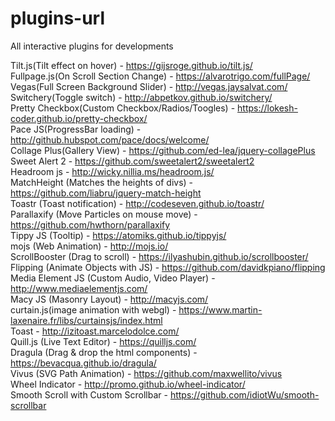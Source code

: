 # plugins-url
All interactive plugins for developments

Tilt.js(Tilt effect on hover) - https://gijsroge.github.io/tilt.js/ <br />
Fullpage.js(On Scroll Section Change) - https://alvarotrigo.com/fullPage/ <br />
Vegas(Full Screen Background Slider) - http://vegas.jaysalvat.com/ <br />
Switchery(Toggle switch) - http://abpetkov.github.io/switchery/ <br />
Pretty Checkbox(Custom Checkbox/Radios/Toogles) - https://lokesh-coder.github.io/pretty-checkbox/ <br />
Pace JS(ProgressBar loading) - http://github.hubspot.com/pace/docs/welcome/ <br />
Collage Plus(Gallery View) - https://github.com/ed-lea/jquery-collagePlus <br />
Sweet Alert 2 - https://github.com/sweetalert2/sweetalert2 <br />
Headroom js - http://wicky.nillia.ms/headroom.js/ <br />
MatchHeight (Matches the heights of divs) - https://github.com/liabru/jquery-match-height <br />
Toastr (Toast notification) - http://codeseven.github.io/toastr/ <br />
Parallaxify (Move Particles on mouse move) - https://github.com/hwthorn/parallaxify <br />
Tippy JS (Tooltip) - https://atomiks.github.io/tippyjs/ <br />
mojs (Web Animation) - http://mojs.io/ <br />
ScrollBooster (Drag to scroll) - https://ilyashubin.github.io/scrollbooster/ <br>
Flipping (Animate Objects with JS) - https://github.com/davidkpiano/flipping <br>
Media Element JS (Custom Audio, Video Player) - http://www.mediaelementjs.com/ <br>
Macy JS (Masonry Layout) - http://macyjs.com/ <br>
curtain.js(image animation with webgl) - https://www.martin-laxenaire.fr/libs/curtainsjs/index.html <br>
Toast - http://izitoast.marcelodolce.com/ <br>
Quill.js (Live Text Editor) - https://quilljs.com/ <br>
Dragula (Drag & drop the html components) - https://bevacqua.github.io/dragula/ <br>
Vivus (SVG Path Animation) - https://github.com/maxwellito/vivus <br>
Wheel Indicator - http://promo.github.io/wheel-indicator/ <br>
Smooth Scroll with Custom Scrollbar - https://github.com/idiotWu/smooth-scrollbar <br>
